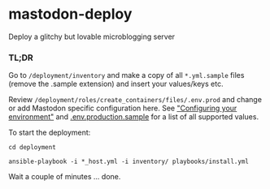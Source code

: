 # mastodon-deploy
Deploy a glitchy but lovable microblogging server

### TL;DR

Go to `/deployment/inventory` and make a copy of all `*.yml.sample` files (remove the .sample extension) and insert your values/keys etc.

Review `/deployment/roles/create_containers/files/.env.prod` and change or add Mastodon specific configuration here. See ["Configuring your environment"](https://docs.joinmastodon.org/admin/config/) and [.env.production.sample](https://github.com/fedimix/mastodon/blob/main/.env.production.sample) for a list of all supported values.

To start the deployment:

```shell
cd deployment

ansible-playbook -i *_host.yml -i inventory/ playbooks/install.yml
```

Wait a couple of minutes ... done.

